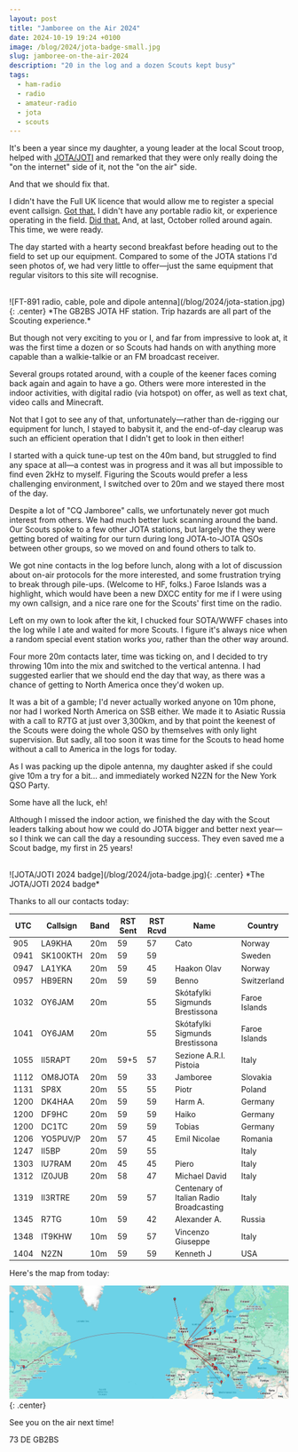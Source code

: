 ```yaml
---
layout: post
title: "Jamboree on the Air 2024"
date: 2024-10-19 19:24 +0100
image: /blog/2024/jota-badge-small.jpg
slug: jamboree-on-the-air-2024
description: "20 in the log and a dozen Scouts kept busy"
tags:
  - ham-radio
  - radio
  - amateur-radio
  - jota
  - scouts
---
```


It's been a year since my daughter, a young leader at the local Scout troop, helped with [JOTA/JOTI](https://www.jotajoti.info/) and remarked that they were only really doing the "on the internet" side of it, not the "on the air" side.

And that we should fix that.

I didn't have the Full UK licence that would allow me to register a special event callsign. [Got that.](/blog/new-callsign-day/) I didn't have any portable radio kit, or experience operating in the field. [Did that.](/blog/my-first-easiest-and-last-sota/) And, at last, October rolled around again. This time, we were ready.

The day started with a hearty second breakfast before heading out to the field to set up our equipment. Compared to some of the JOTA stations I'd seen photos of, we had very little to offer&mdash;just the same equipment that regular visitors to this site will recognise.

<br/>
![FT-891 radio, cable, pole and dipole antenna](/blog/2024/jota-station.jpg){: .center}
*The GB2BS JOTA HF station. Trip hazards are all part of the Scouting experience.*

But though not very exciting to you or I, and far from impressive to look at, it was the first time a dozen or so Scouts had hands on with anything more capable than a walkie-talkie or an FM broadcast receiver.

Several groups rotated around, with a couple of the keener faces coming back again and again to have a go. Others were more interested in the indoor activities, with digital radio (via hotspot) on offer, as well as text chat, video calls and Minecraft.

Not that I got to see any of that, unfortunately&mdash;rather than de-rigging our equipment for lunch, I stayed to babysit it, and the end-of-day clearup was such an efficient operation that I didn't get to look in then either!

I started with a quick tune-up test on the 40m band, but struggled to find any space at all&mdash;a contest was in progress and it was all but impossible to find even 2kHz to myself. Figuring the Scouts would prefer a less challenging environment, I switched over to 20m and we stayed there most of the day.

Despite a lot of "CQ Jamboree" calls, we unfortunately never got much interest from others. We had much better luck scanning around the band. Our Scouts spoke to a few other JOTA stations, but largely the they were getting bored of waiting for our turn during long JOTA-to-JOTA QSOs between other groups, so we moved on and found others to talk to.

We got nine contacts in the log before lunch, along with a lot of discussion about on-air protocols for the more interested, and some frustration trying to break through pile-ups. (Welcome to HF, folks.) Faroe Islands was a highlight, which would have been a new DXCC entity for me if I were using my own callsign, and a nice rare one for the Scouts' first time on the radio.

Left on my own to look after the kit, I chucked four SOTA/WWFF chases into the log while I ate and waited for more Scouts. I figure it's always nice when a random special event station works *you*, rather than the other way around.

Four more 20m contacts later, time was ticking on, and I decided to try throwing 10m into the mix and switched to the vertical antenna. I had suggested earlier that we should end the day that way, as there was a chance of getting to North America once they'd woken up.

It was a bit of a gamble; I'd never actually worked anyone on 10m phone, nor had I worked North America on SSB either. We made it to Asiatic Russia with a call to R7TG at just over 3,300km, and by that point the keenest of the Scouts were doing the whole QSO by themselves with only light supervision. But sadly, all too soon it was time for the Scouts to head home without a call to America in the logs for today.

As I was packing up the dipole antenna, my daughter asked if she could give 10m a try for a bit... and immediately worked N2ZN for the New York QSO Party.

Some have all the luck, eh!

Although I missed the indoor action, we finished the day with the Scout leaders talking about how we could do JOTA bigger and better next year&mdash;so I think we can call the day a resounding success. They even saved me a Scout badge, my first in 25 years!

<br/>
![JOTA/JOTI 2024 badge](/blog/2024/jota-badge.jpg){: .center}
*The JOTA/JOTI 2024 badge*

Thanks to all our contacts today:

<div class="breakout-full-width"><center>
<table>
<thead><tr><th>UTC</th>
<th>Callsign</th>
<th>Band</th>
<th>RST Sent</th>
<th>RST Rcvd</th>
<th>Name</th>
<th>Country</th>
</tr></thead>
<tbody><tr>
<td>905</td>
<td>LA9KHA</td>
<td>20m</td>
<td>59</td>
<td>57</td>
<td>Cato</td>
<td>Norway</td>
</tr>
<tr>
<td>0941</td>
<td>SK100KTH</td>
<td>20m</td>
<td>59</td>
<td>59</td>
<td> </td>
<td>Sweden</td>
</tr>
<tr>
<td>0947</td>
<td>LA1YKA</td>
<td>20m</td>
<td>59</td>
<td>45</td>
<td>Haakon Olav</td>
<td>Norway</td>
</tr>
<tr>
<td>0957</td>
<td>HB9ERN</td>
<td>20m</td>
<td>59</td>
<td>59</td>
<td>Benno</td>
<td>Switzerland</td>
</tr>
<tr>
<td>1032</td>
<td>OY6JAM</td>
<td>20m</td>
<td> </td>
<td>55</td>
<td>Skótafylki Sigmunds Brestissona</td>
<td>Faroe Islands</td>
</tr>
<tr>
<td>1041</td>
<td>OY6JAM</td>
<td>20m</td>
<td> </td>
<td>55</td>
<td>Skótafylki Sigmunds Brestissona</td>
<td>Faroe Islands</td>
</tr>
<tr>
<td>1055</td>
<td>II5RAPT</td>
<td>20m</td>
<td>59+5</td>
<td>57</td>
<td>Sezione A.R.I. Pistoia</td>
<td>Italy</td>
</tr>
<tr>
<td>1112</td>
<td>OM8JOTA</td>
<td>20m</td>
<td>59</td>
<td>33</td>
<td>Jamboree</td>
<td>Slovakia</td>
</tr>
<tr>
<td>1131</td>
<td>SP8X</td>
<td>20m</td>
<td>55</td>
<td>55</td>
<td>Piotr</td>
<td>Poland</td>
</tr>
<tr>
<td>1200</td>
<td>DK4HAA</td>
<td>20m</td>
<td>59</td>
<td>59</td>
<td>Harm A.</td>
<td>Germany</td>
</tr>
<tr>
<td>1200</td>
<td>DF9HC</td>
<td>20m</td>
<td>59</td>
<td>59</td>
<td>Haiko</td>
<td>Germany</td>
</tr>
<tr>
<td>1200</td>
<td>DC1TC</td>
<td>20m</td>
<td>59</td>
<td>59</td>
<td>Tobias</td>
<td>Germany</td>
</tr>
<tr>
<td>1206</td>
<td>YO5PUV/P</td>
<td>20m</td>
<td>57</td>
<td>45</td>
<td>Emil Nicolae</td>
<td>Romania</td>
</tr>
<tr>
<td>1247</td>
<td>II5BP</td>
<td>20m</td>
<td>59</td>
<td>55</td>
<td> </td>
<td>Italy</td>
</tr>
<tr>
<td>1303</td>
<td>IU7RAM</td>
<td>20m</td>
<td>45</td>
<td>45</td>
<td>Piero</td>
<td>Italy</td>
</tr>
<tr>
<td>1312</td>
<td>IZ0JUB</td>
<td>20m</td>
<td>58</td>
<td>47</td>
<td>Michael David</td>
<td>Italy</td>
</tr>
<tr>
<td>1319</td>
<td>II3RTRE</td>
<td>20m</td>
<td>59</td>
<td>57</td>
<td>Centenary of Italian Radio Broadcasting</td>
<td>Italy</td>
</tr>
<tr>
<td>1345</td>
<td>R7TG</td>
<td>10m</td>
<td>59</td>
<td>42</td>
<td>Alexander A.</td>
<td>Russia</td>
</tr>
<tr>
<td>1348</td>
<td>IT9KHW</td>
<td>10m</td>
<td>59</td>
<td>57</td>
<td>Vincenzo Giuseppe</td>
<td>Italy</td>
</tr>
<tr>
<td>1404</td>
<td>N2ZN</td>
<td>10m</td>
<td>59</td>
<td>59</td>
<td>Kenneth J</td>
<td>USA</td>
</tr>
</tbody></table>
</center></div>

Here's the map from today:

![Map of contacts](/blog/2024/jota-map.png){: .center}

See you on the air next time!

73 DE GB2BS